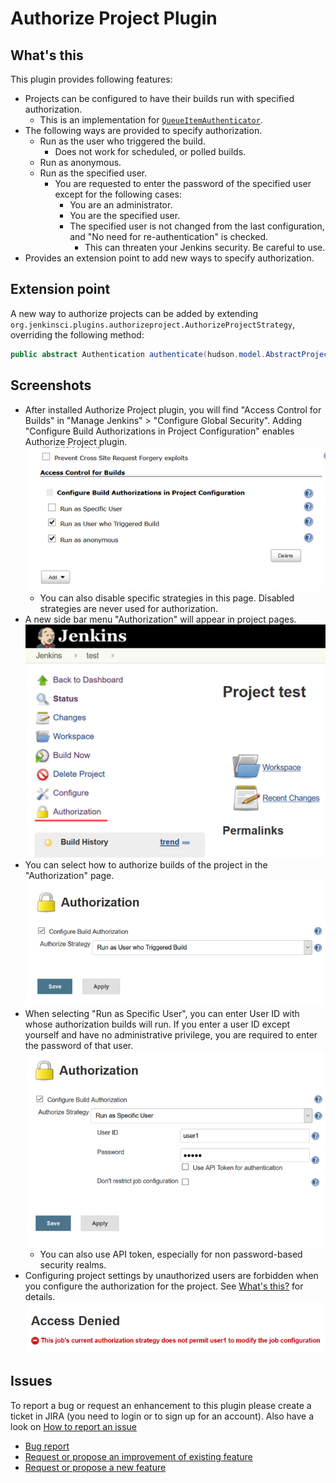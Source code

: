 # Authorize Project Plugin

## What's this

This plugin provides following features:

* Projects can be configured to have their builds run with specified authorization.
  * This is an implementation for [`QueueItemAuthenticator`](https://javadoc.jenkins-ci.org/jenkins/security/QueueItemAuthenticator.html).
* The following ways are provided to specify authorization.
  * Run as the user who triggered the build.
    * Does not work for scheduled, or polled builds.
  * Run as anonymous.
  * Run as the specified user.
    * You are requested to enter the password of the specified user except for the following cases:
      * You are an administrator.
      * You are the specified user.
      * The specified user is not changed from the last configuration, and "No need for re-authentication" is checked.
        * This can threaten your Jenkins security. Be careful to use.
* Provides an extension point to add new ways to specify authorization.

## Extension point

A new way to authorize projects can be added by extending `org.jenkinsci.plugins.authorizeproject.AuthorizeProjectStrategy`, overriding the following method:

```java
public abstract Authentication authenticate(hudson.model.AbstractProject<?, ?> project, hudson.model.Queue.Item item);
```

## Screenshots

* After installed Authorize Project plugin, you will find "Access
  Control for Builds" in "Manage Jenkins" > "Configure Global
  Security". Adding "Configure Build Authorizations in Project
  Configuration" enables Authorize Project plugin.
  ![global security](docs/images/authorize-project_01_globalsecurity.png)
  * You can also disable specific strategies in this page. Disabled
    strategies are never used for authorization.
* A new side bar menu "Authorization" will appear in project pages.
  ![sidebar](docs/images/sidebar.png)
* You can select how to authorize builds of the project in the
  "Authorization" page. ![authorization page](docs/images/authorization-page.png)
* When selecting "Run as Specific User", you can enter User ID with
  whose authorization builds will run. If you enter a user ID except
  yourself and have no administrative privilege, you are required to
  enter the password of that user. ![authorization page specific user](docs/images/authorization-page-specific-user.png)
  * You can also use API token, especially for non password-based
    security realms.
* Configuring project settings by unauthorized users are forbidden
  when you configure the authorization for the project. See [What's
  this?](https://wiki.jenkins.io/display/JENKINS/Authorize+Project+plugin#AuthorizeProjectplugin-What%27sthis?)
  for details. ![access denied](docs/images/access-denied.png)

## Issues

To report a bug or request an enhancement to this plugin please create a
ticket in JIRA (you need to login or to sign up for an account). Also
have a look on [How to report an issue](https://wiki.jenkins.io/display/JENKINS/How+to+report+an+issue)

* [Bug report](https://issues.jenkins-ci.org/secure/CreateIssueDetails!init.jspa?pid=10172&issuetype=1&components=18155&priority=4&assignee=ikedam)
* [Request or propose an improvement of existing feature](https://issues.jenkins-ci.org/secure/CreateIssueDetails!init.jspa?pid=10172&issuetype=4&components=18155&priority=4)
* [Request or propose a new feature](https://issues.jenkins-ci.org/secure/CreateIssueDetails!init.jspa?pid=10172&issuetype=2&components=18155&priority=4)
